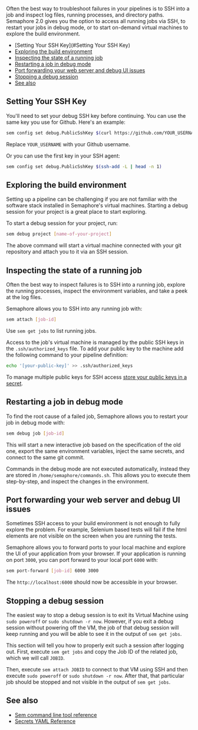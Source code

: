 Often the best way to troubleshoot failures in your pipelines is to SSH into a
job and inspect log files, running processes, and directory paths. Semaphore 2.0
gives you the option to access all running jobs via SSH, to restart your jobs
in debug mode, or to start on-demand virtual machines to explore the build
environment.

* [Setting Your SSH Key](#Setting Your SSH Key)
* [Exploring the build environment](#exploring-the-build-environment)
* [Inspecting the state of a running job](#inspecting-the-state-of-a-running-job)
* [Restarting a job in debug mode](#restarting-a-job-in-debug-mode)
* [Port forwarding your web server and debug UI issues](#port-forwarding-your-web-server-and-debug-ui-issues)
* [Stopping a debug session](#stopping-a-debug-session)
* [See also](#see-also)

## Setting Your SSH Key

You'll need to set your debug SSH key before continuing. You can use
the same key you use for Github. Here's an example:

``` bash
sem config set debug.PublicSshKey $(curl https://github.com/YOUR_USERNAME.keys)
```

Replace `YOUR_USERNAME` with your Github username.

Or you can use the first key in your SSH agent:

``` bash
sem config set debug.PublicSshKey $(ssh-add -L | head -n 1)
```

## Exploring the build environment

Setting up a pipeline can be challenging if you are not familiar with the
software stack installed in Semaphore's virtual machines. Starting a debug
session for your project is a great place to start exploring.

To start a debug session for your project, run:

``` bash
sem debug project [name-of-your-project]
```

The above command will start a virtual machine connected with your git
repository and attach you to it via an SSH session.

## Inspecting the state of a running job

Often the best way to inspect failures is to SSH into a running job, explore the
running processes, inspect the environment variables, and take a peek at the
log files.

Semaphore allows you to SSH into any running job with:

``` bash
sem attach [job-id]
```

Use `sem get jobs` to list running jobs.

Access to the job's virtual machine is managed by the public SSH keys in the
`.ssh/authorized_keys` file. To add your public key to the machine add the
following command to your pipeline definition:

``` bash
echo '[your-public-key]' >> .ssh/authorized_keys
```

To manage multiple public keys for SSH access
[store your public keys in a
secret](https://docs.semaphoreci.com/article/66-environment-variables-and-secrets).

## Restarting a job in debug mode

To find the root cause of a failed job, Semaphore allows you to restart your job
in debug mode with:

``` bash
sem debug job [job-id]
```

This will start a new interactive job based on the specification of the old one,
export the same environment variables, inject the same secrets, and connect to
the same git commit.

Commands in the debug mode are not executed automatically, instead they are
stored in `/home/semaphore/commands.sh`. This allows you to execute them
step-by-step, and inspect the changes in the environment.

## Port forwarding your web server and debug UI issues

Sometimes SSH access to your build environment is not enough to fully explore
the problem. For example, Selenium based tests will fail if the html elements
are not visible on the screen when you are running the tests.

Semaphore allows you to forward ports to your local machine and explore the UI
of your application from your browser. If your application is running on port
`3000`, you can port forward to your local port `6000` with:

``` bash
sem port-forward [job-id] 6000 3000
```

The `http://localhost:6000` should now be accessible in your browser.

## Stopping a debug session

The easiest way to stop a debug session is to exit its Virtual Machine using
`sudo poweroff` or `sudo shutdown -r now`. However, if you exit a debug
session without powering off the VM, the job of that debug session will keep
running and you will be able to see it in the output of `sem get jobs`.

This section will tell you how to properly exit such a session after logging
out. First, execute `sem get jobs` and copy the Job ID of the related job,
which we will call `JOBID`.

Then, execute `sem attach JOBID` to connect to that VM using SSH and then
execute `sudo poweroff` or `sudo shutdown -r now`. After that, that particular
job should be stopped and not visible in the output of `sem get jobs`.

## See also

- [Sem command line tool reference](https://docs.semaphoreci.com/article/53-sem-reference)
- [Secrets YAML Reference](https://docs.semaphoreci.com/article/51-secrets-yaml-reference)

